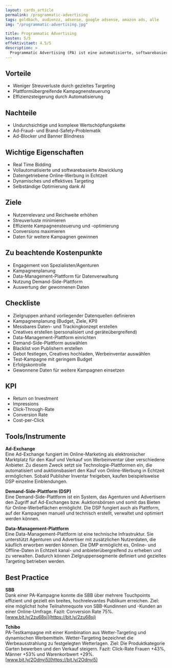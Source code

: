 ```yaml
---
layout: cards_article
permalink: /programmatic-advertising
tags: goldbach, audienzz, adsense, google adsense, amazon ads, alle
img: "/programmatic-advertising.jpg"

title: Programmatic Advertising
kosten: 5/5
effektivitaet: 4.5/5
description: >
  Programmatic Advertising (PA) ist eine automatisierte, softwarebasierte Methode, um individualisierte Online-Werbeflächen in Echtzeit zu buchen, auszuspielen und zu optimieren. Eine DSP ermöglicht Advertisern, einzelne Einblendungen über eine virtuelle Auktion zu ersteigern. Auf Basis von Nutzerdaten und Datenquellen überprüft eine Software die Nutzerrelevanz und entscheidet in Echtzeit, welches Werbemittel welcher Userin bzw. welchem User auf welcher Website angezeigt werden soll. Anhand der gemessenen Daten optimiert sich die Kampagne selbst und findet die am besten geeigneten Werbeflächen.
---
```


## Vorteile

- Weniger Streuverluste durch gezieltes Targeting
- Plattformübergreifende Kampagnensteuerung
- Effizienzsteigerung durch Automatisierung

## Nachteile

- Undurchsichtige und komplexe Wertschöpfungskette
- Ad-Fraud- und Brand-Safety-Problematik
- Ad-Blocker und Banner Blindness

## Wichtige Eigenschaften

- Real Time Bidding
- Vollautomatisierte und softwarebasierte Abwicklung
- Datengetriebene Online-Werbung in Echtzeit
- Dynamisches und effektives Targeting
- Selbständige Optimierung dank AI

## Ziele

- Nutzerrelevanz und Reichweite erhöhen
- Streuverluste minimieren
- Effiziente Kampagnensteuerung und -optimierung
- Conversions maximieren
- Daten für weitere Kampagnen gewinnen

## Zu beachtende Kostenpunkte

- Engagement von Spezialisten/Agenturen
- Kampagnenplanung
- Data-Management-Plattform für Datenverwaltung
- Nutzung Demand-Side-Plattform
- Auswertung der gewonnenen Daten

## Checkliste

- Zielgruppen anhand vorliegender Datenquellen definieren
- Kampagnenplanung (Budget, Ziele, KPI)
- Messbares Daten- und Trackingkonzept erstellen
- Creatives erstellen (personalisiert und geräteübergreifend)
- Data-Management-Plattform einrichten
- Demand-Side-Plattform auswählen
- Blacklist von Publishern erstellen
- Gebot festlegen, Creatives hochladen, Werbeinventar auswählen
- Test-Kampagne mit geringem Budget
- Erfolgskontrolle
- Gewonnene Daten für weitere Kampagnen einsetzen

## KPI

- Return on Investment
- Impressions
- Click-Through-Rate
- Conversion Rate
- Cost-per-Click

## Tools/Instrumente

**Ad-Exchange**  
Eine Ad-Exchange fungiert im Online-Marketing als elektronischer Marktplatz für den Kauf und Verkauf von Werbeinventar über verschiedene Anbieter. Zu diesem Zweck setzt sie Technologie-Plattformen ein, die automatisiert und auktionsbasiert den Kauf von Online-Werbung in Echtzeit ermöglichen. Sobald Publisher Inventar freigeben, kaufen beispielsweise DSP einzelne Einblendungen.

**Demand-Side-Plattform (DSP)**  
Eine Demand-Side-Plattform ist ein System, das Agenturen und Advertisern den Zugriff auf Ad-Exchanges bzw. Auktionsbörsen und somit das Bieten für Online-Werbeflächen ermöglicht. Die DSP fungiert auch als Plattform, auf der Kampagnen manuell und technisch erstellt, verwaltet und optimiert werden können.

**Data-Management-Plattform**  
Eine Data-Management-Plattform ist eine technische Infrastruktur. Sie unterstützt Agenturen und Advertiser mit zusätzlichen Nutzerdaten, die käuflich erworben werden können. Die DMP ermöglicht es, Online- und Offline-Daten in Echtzeit kanal- und anbieterübergreifend zu erheben und zu verwalten. Dadurch können Zielgruppensegmente definiert und gezieltes Targeting betrieben werden.

## Best Practice

**SBB**  
Dank einer PA-Kampagne konnte die SBB über mehrere Touchpoints effizient und gezielt ein breites, hochrelevantes Publikum erreichen. Ziel: eine möglichst hohe Teilnahmequote von SBB-Kundinnen und -Kunden an einer Online-Umfrage. Fazit: Conversion Rate 75%.  
[www.bit.ly/2zu68sj](https://bit.ly/2zu68sj)

**Tchibo**  
PA-Testkampagne mit einer Kombination aus Wetter-Targeting und dynamischen Werbemitteln. Wetter-Targeting bezeichnet die Werbeausstrahlung zu festgelegten Wetterlagen. Ziel: Die Produktkategorie Garten bewerben und den Verkauf steigern. Fazit: Click-Rate Frauen +43%, Männer +53% und Warenkorbwert +29%.  
[www.bit.ly/2Odnyi5](https://bit.ly/2Odnyi5)
